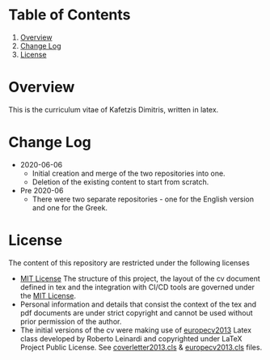 # Table of Contents
1. [Overview](#Ooerview)
2. [Change Log](#change-log)
3. [License](#license)

# Overview
This is the curriculum vitae of Kafetzis Dimitris, written in latex.

# Change Log
* 2020-06-06
    * Initial creation and merge of the two repositories into one.
    * Deletion of the existing content to start from scratch.
* Pre 2020-06
    * There were two separate repositories - one for the English
version and one for the Greek.

# License
The content of this repository are restricted under the following licenses
* [MIT License](MIT_License)
The structure of this project, the layout of the cv document defined in tex
and the integration with CI/CD tools are governed under the [MIT License](MIT_License).
* Personal information and details that consist the context of the tex and pdf
documents are under strict copyright and cannot be used without prior permission
of the author.
* The initial versions of the cv were making use of [europecv2013](https://github.com/leinardi/europecv2013) Latex class
developed by Roberto Leinardi and copyrighted under LaTeX Project Public License.
See [coverletter2013.cls](coverletter2013.cls) & [europecv2013.cls](europecv2013.cls) files.
